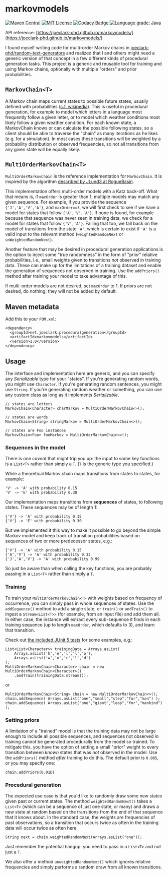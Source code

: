 # markovmodels

[![Maven Central](https://img.shields.io/maven-central/v/net.joeclark.proceduralgeneration/markovmodels.svg?label=Maven%20Central)](https://search.maven.org/search?q=g:%22net.joeclark.proceduralgeneration%22%20AND%20a:%22markovmodels%22)
[![MIT License](https://img.shields.io/github/license/joeclark-phd/markovmodels.svg)](https://github.com/joeclark-phd/markovmodels/blob/master/LICENSE.md)
[![Codacy Badge](https://api.codacy.com/project/badge/Grade/00371bbadfa8403191a07ef728a14867)](https://www.codacy.com/app/joeclark-phd/markovmodels?utm_source=github.com&amp;utm_medium=referral&amp;utm_content=joeclark-phd/markovmodels&amp;utm_campaign=Badge_Grade)
[![Language grade: Java](https://img.shields.io/lgtm/grade/java/g/joeclark-phd/markovmodels.svg?logo=lgtm&logoWidth=18)](https://lgtm.com/projects/g/joeclark-phd/markovmodels/context:java)


API reference: [https://joeclark-phd.github.io/markovmodels/](https://joeclark-phd.github.io/markovmodels/)

I found myself writing code for multi-order Markov chains in [joeclark-phd/random-text-generators](https://github.com/joeclark-phd/random-text-generators) and realized that I and others might need a generic version of that concept in a few different kinds of procedural generation tasks.  This project is a generic and reusable tool for training and using Markov chains, optionally with multiple "orders" and prior probabilities.

## `MarkovChain<T>`

A Markov chain maps current states to possible future states, usually defined with probabilities ([c.f. wikipedia](https://en.wikipedia.org/wiki/Markov_chain)).  This is useful in procedural generation, for example to model which letters in a language most frequently follow a given letter, or to model which weather conditions most likely follow a given weather condition.  For each known state, a MarkovChain knows or can calculate the possible following states, so a client should be able to traverse the "chain" as many iterations as he likes (e.g. for a simulation).  In most cases these transitions will be weighted by a probability distribution or observed frequencies, so not all transitions from any given state will be equally likely.

## `MultiOrderMarkovChain<T>`

`MultiOrderMarkovChain` is the reference implementation for `MarkovChain`.  It is inspired by the algorithm [described by JLund3 at RogueBasin](http://roguebasin.roguelikedevelopment.org/index.php?title=Names_from_a_high_order_Markov_Process_and_a_simplified_Katz_back-off_scheme).

This implementation offers multi-order models with a Katz back-off.  What that means is, if `maxOrder` is greater than 1, multiple models may match any given sequence. For example, if you provide the sequence `{'J','A','V','A'}`, and `maxOrder==3`, we will first check to see if we have a model for states that follow `{'A','V','A'}`. If none is found, for example because that sequence was never seen in training data, we check for a model for states that follow `{'V','A'}`. Failing that too, we fall back on the model of transitions from the state `'A'`, which is certain to exist if `'A'` is a valid input to the relevant method (`weightedRandomNext` or `unWeightedRandomNext`).

Another feature that may be desired in procedural generation applications is the option to inject some "true randomness" in the form of "prior" relative probabilities, i.e., small weights given to transitions *not* observed in training data. These can make up for the limitations of a training dataset and enable the generation of sequences not observed in training.  Use the `addPriors()` method after training your model to take advantage of this.

If multi-order models are not desired, set `maxOrder` to 1.  If priors are not desired, do nothing; they will not be added by default.

## Maven metadata

Add this to your `POM.xml`:

    <dependency>
      <groupId>net.joeclark.proceduralgeneration</groupId>
      <artifactId>markovmodels</artifactId>
      <version>1.0</version>
    </dependency>

## Usage

The interface and implementation here are generic, and you can specify any *Serializable* type for your "states".  If you're generating random words, you might use `Character`.  If you're generating random sentences, you might use `String`.  If you're generating random weather or something, you can use any custom class as long as it implements *Serializable*.

    // states are letters
    MarkovChain<Character> charMarkov = MultiOrderMarkovChain<>();

    // states are words
    MarkovChain<String> stringMarkov = MultiOrderMarkovChain<>();

    // states are Foo instances
    MarkovChain<Foo> fooMarkov = MultiOrderMarkovChain<>();
            

### Sequences in the model

There is one *caveat* that might trip you up: the input to some key functions is a `List<T>` rather than simply a `T`. (`T` is the generic type you specified.)

While a theoretical Markov chain maps transitions from states to states, for example:

    'V' -> 'A' with probability 0.15
    'V' -> 'E' with probability 0.30

Our implementation maps transitions from **sequences** of states, to following states.  These sequences may be of length 1:

    {'V'} -> 'A' with probability 0.15
    {'V'} -> 'E' with probability 0.30

But we implemented it this way to make it possible to go beyond the simple Markov model and keep track of transition probabilities based on sequences of two or more predecessor states, e.g.:

    {'V'} -> 'A' with probability 0.15
    {'A','V'} -> 'A' with probability 0.33
    {'J','A','V'} -> 'A' with probability 0.99

So just be aware than when calling the key functions, you are probably passing in a `List<T>` rather than simply a `T`.

### Training

To train your `MultiOrderMarkovChain<T>` with weights based on frequency of occurrence, you can simply pass in whole sequences of states.  Use the `addSequence()` method to add a single state, or `train()` or `andTrain()` to ingest a `Stream<List<T>>` (for example, from an input file) and add them all.  In either case, the instance will extract every sub-sequence it finds in each training sequence (up to length `maxOrder`, which defaults to 3), and learn that transition.

Check out [the included JUnit 5 tests](https://github.com/joeclark-phd/markovmodels/blob/master/src/test/java/net/joeclark/proceduralgeneration/MultiOrderMarkovChainTest.java) for some examples, e.g.:

    List<List<Character>> trainingData = Arrays.asList(
        Arrays.asList('h','e','l','l','o'),
        Arrays.asList('w','o','r','l','d')
    );
    MultiOrderMarkovChain<Character> chain = new MultiOrderMarkovChain<Character>()
        .andTrain(trainingData.stream());
            
or
            
    MultiOrderMarkovChain<String> chain = new MultiOrderMarkovChain<>();
    chain.addSequence( Arrays.asList("one","small","step","for","man") );
    chain.addSequence( Arrays.asList("one","giant","leap","for","mankind") );

### Setting priors

A limitation of a "trained" model is that the training data may not be large enough to include all possible sequences, and sequences not observed in training cannot be generated procedurally from the model so trained.  To mitigate this, you have the option of setting a small "prior" weight to every transition between *known* states that was *not* observed in the model.  Use the `addPriors()` method *after* training to do this.  The default prior is `0.005`, or you may specify one:

    chain.addPriors(0.01D)

### Procedural generation

The expected use case is that you'd like to randomly draw some new states given past or current states.  The method `weightedRandomNext()` takes a `List<T>` (which can be a sequence of just one state, or many) and draws a new state at random based on the transitions from the end of that sequence that it knows about.  In the standard case, the weights are frequencies of past observations, so a transition that occurs twice as often in the training data will occur twice as often here.

    String next = chain.weightedRandomNext(Arrays.asList("one"));

Just remember the potential hangup: you need to pass in a `List<T>` and not just a `T`.

We also offer a method `unweightedRandomNext()` which ignores relative frequencies and simply performs a random draw from all known transitions.